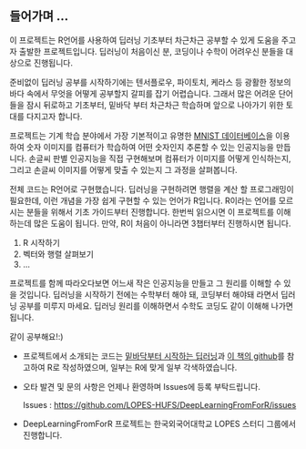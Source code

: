 ## 들어가며 ...

이 프로젝트는 R언어를 사용하여 딥러닝 기초부터 차근차근 공부할 수 있게 도움을 주고자 출발한 프로젝트입니다.
딥러닝이 처음이신 분, 코딩이나 수학이 어려우신 분들을 대상으로 진행됩니다.

준비없이 딥러닝 공부를 시작하기에는 텐서플로우, 파이토치, 케라스 등 광활한 정보의 바다 속에서 무엇을 어떻게 공부할지 갈피를 잡기 어렵습니다.
그래서 많은 어려운 단어들을 잠시 뒤로하고 기초부터, 밑바닥 부터 차근차근 학습하며 앞으로 나아가기 위한 토대를 다지고자 합니다.

프로젝트는 기계 학습 분야에서 가장 기본적이고 유명한 [MNIST 데이터베이스](http://yann.lecun.com/exdb/mnist/)을 이용하여 숫자 이미지를 컴퓨터가 학습하여 어떤 숫자인지 추론할 수 있는 인공지능을 만듭니다.
손글씨 판별 인공지능을 직접 구현해보며 컴퓨터가 이미지를 어떻게 인식하는지, 그리고 손글씨 이미지를 어떻게 맞출 수 있는지 그 과정을 살펴봅니다.

전체 코드는 R언어로 구현했습니다. 딥러닝을 구현하려면 행렬을 계산 할 프로그래밍이 필요한데, 이런 개념을 가장 쉽게 구현할 수 있는 언어가 R입니다. R이라는 언어를 모르시는 분들을 위해서 기초 가이드부터 진행합니다. 한번씩 읽으시면 이 프로젝트를 이해하는데 많은 도움이 됩니다. 만약, R이 처음이 아니라면 3챕터부터 진행하시면 됩니다.
1. R 시작하기
2. 벡터와 행렬 살펴보기
3. ...

프로젝트를 함께 따라오다보면 어느새 작은 인공지능을 만들고 그 원리를 이해할 수 있을 것입니다. 
딥러닝을 시작하기 전에는 수학부터 해야 돼, 코딩부터 해야돼 라면서 딥러닝 공부를 미루지 마세요. 딥러닝 원리를 이해하면서 수학도 코딩도 같이 이해해 나가면 됩니다.

같이 공부해요!:)

* 프로젝트에서 소개되는 코드는 [밑바닥부터 시작하는 딥러닝](http://www.hanbit.co.kr/store/books/look.php?p_code=B8475831198)과 [이 책의 github](https://github.com/WegraLee/deep-learning-from-scratch)를 참고하여 R로 작성하였으며, 일부는 R에 맞게 일부 각색하였습니다.
* 오타 발견 및 문의 사항은 언제나 환영하며 Issues에 등록 부탁드립니다.

    Issues : https://github.com/LOPES-HUFS/DeepLearningFromForR/issues
* DeepLearningFromForR 프로젝트는 한국외국어대학교 LOPES 스터디 그룹에서 진행합니다.
